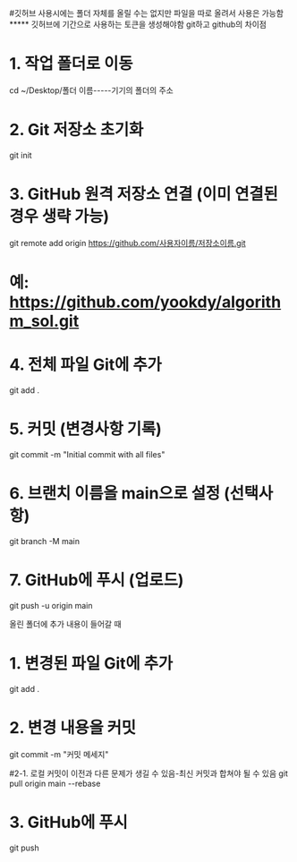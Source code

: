 #깃허브 사용시에는 폴더 자체를 올릴 수는 없지만 파일을 따로 올려서 사용은 가능함
***** 깃허브에 기간으로 사용하는 토큰을 생성해야함
git하고 github의 차이점




# 1. 작업 폴더로 이동
cd ~/Desktop/폴더 이름-----기기의 폴더의 주소

# 2. Git 저장소 초기화
git init

# 3. GitHub 원격 저장소 연결 (이미 연결된 경우 생략 가능)
git remote add origin https://github.com/사용자이름/저장소이름.git
# 예: https://github.com/yookdy/algorithm_sol.git

# 4. 전체 파일 Git에 추가
git add .

# 5. 커밋 (변경사항 기록)
git commit -m "Initial commit with all files"

# 6. 브랜치 이름을 main으로 설정 (선택사항)
git branch -M main

# 7. GitHub에 푸시 (업로드)
git push -u origin main



올린 폴더에 추가 내용이 들어갈 때
# 1. 변경된 파일 Git에 추가
git add .

# 2. 변경 내용을 커밋
git commit -m "커밋 메세지"


#2-1. 로컬 커밋이 이전과 다른 문제가 생길 수 있음-최신 커밋과 합쳐야 될 수 있음
git pull origin main --rebase

# 3. GitHub에 푸시
git push
